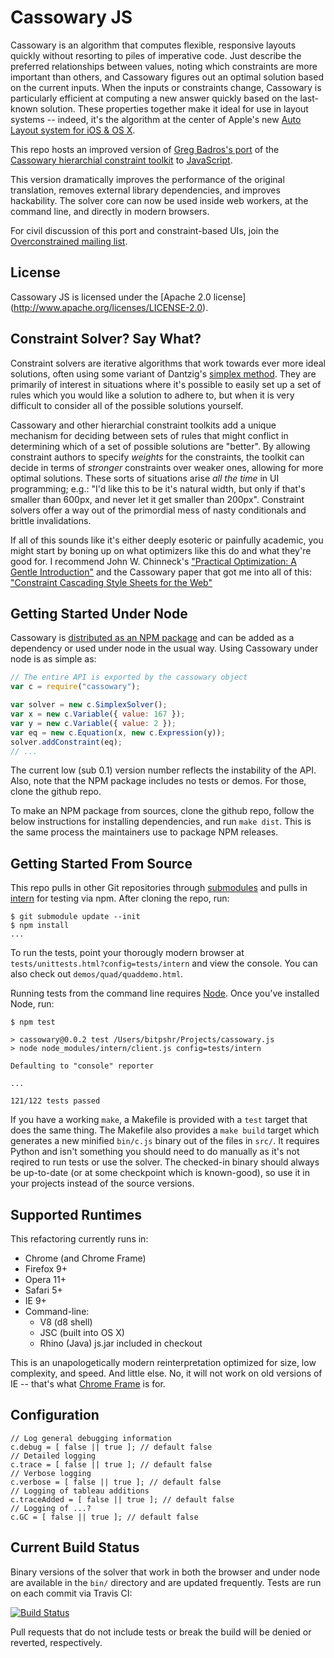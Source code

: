 Cassowary JS
============

Cassowary is an algorithm that computes flexible, responsive layouts quickly
without resorting to piles of imperative code. Just describe the preferred
relationships between values, noting which constraints are more important than
others, and Cassowary figures out an optimal solution based on the current
inputs. When the inputs or constraints change, Cassowary is particularly
efficient at computing a new answer quickly based on the last-known solution.
These properties together make it ideal for use in layout systems -- indeed,
it's the algorithm at the center of Apple's new [Auto Layout system for iOS & OS X](https://developer.apple.com/library/ios/documentation/userexperience/conceptual/AutolayoutPG/Introduction/Introduction.html).

This repo hosts an improved version of [Greg Badros's
port](http://www.badros.com/greg/cassowary/js/quaddemo.html "JS Quad Demo") of
the [Cassowary hierarchial constraint
toolkit](http://www.cs.washington.edu/research/constraints/cassowary/) to
[JavaScript](http://cassowary.cvs.sourceforge.net/viewvc/cassowary/cassowary/js/).

This version dramatically improves the performance of the original translation,
removes external library dependencies, and improves hackability. The solver
core can now be used inside web workers, at the command line, and directly in
modern browsers.

For civil discussion of this port and constraint-based UIs, join the
[Overconstrained mailing
list](https://groups.google.com/forum/?fromgroups#!forum/overconstrained).

License
-------

Cassowary JS is licensed under the [Apache 2.0 license]
(http://www.apache.org/licenses/LICENSE-2.0).

Constraint Solver? Say What?
----------------------------

Constraint solvers are iterative algorithms that work towards ever more ideal
solutions, often using some variant of Dantzig's [simplex
method](http://en.wikipedia.org/wiki/Simplex_algorithm). They are primarily of
interest in situations where it's possible to easily set up a set of rules
which you would like a solution to adhere to, but when it is very difficult to
consider all of the possible solutions yourself.

Cassowary and other hierarchial constraint toolkits add a unique mechanism for
deciding between sets of rules that might conflict in determining which of a
set of possible solutions are "better". By allowing constraint authors to
specify *weights* for the constraints, the toolkit can decide in terms of
*stronger* constraints over weaker ones, allowing for more optimal solutions.
These sorts of situations arise *all the time* in UI programming; e.g.: "I'd
like this to be it's natural width, but only if that's smaller than 600px, and
never let it get smaller than 200px". Constraint solvers offer a way out of the
primordial mess of nasty conditionals and brittle invalidations.

If all of this sounds like it's either deeply esoteric or painfully academic,
you might start by boning up on what optimizers like this do and what they're
good for. I recommend John W. Chinneck's ["Practical Optimization: A Gentle
Introduction"](http://www.sce.carleton.ca/faculty/chinneck/po.html) and the
Cassowary paper that got me into all of this: ["Constraint Cascading Style
Sheets for the
Web"](http://citeseer.ist.psu.edu/viewdoc/summary?doi=10.1.1.101.4819)

Getting Started Under Node
--------------------------

Cassowary is [distributed as an NPM package](https://npmjs.org/package/cassowary)
and can be added as a dependency or used under node in the usual way.
Using Cassowary under node is as simple as:

```js
// The entire API is exported by the cassowary object
var c = require("cassowary");

var solver = new c.SimplexSolver();
var x = new c.Variable({ value: 167 });
var y = new c.Variable({ value: 2 });
var eq = new c.Equation(x, new c.Expression(y));
solver.addConstraint(eq);
// ...
```

The current low (sub 0.1) version number reflects the instability of the API.
Also, note that the NPM package includes no tests or demos. For those, clone
the github repo.

To make an NPM package from sources, clone the github repo, follow the below
instructions for installing dependencies, and run `make dist`. This is the same
process the maintainers use to package NPM releases.

Getting Started From Source
---------------------------

This repo pulls in other Git repositories through
[submodules](http://help.github.com/submodules/) and pulls in [intern](http://theintern.io) for testing via npm. After cloning the repo, run:

```
$ git submodule update --init
$ npm install
...
```

To run the tests, point your thorougly modern browser at `tests/unittests.html?config=tests/intern` and view the console. You can also check out `demos/quad/quaddemo.html`.

Running tests from the command line requires [Node](http://nodejs.org/). Once
you've installed Node, run:

```
$ npm test

> cassowary@0.0.2 test /Users/bitpshr/Projects/cassowary.js
> node node_modules/intern/client.js config=tests/intern

Defaulting to "console" reporter

...

121/122 tests passed
```

If you have a working `make`, a Makefile is provided with a `test` target that
does the same thing. The Makefile also provides a `make build` target which
generates a new minified `bin/c.js` binary out of the files in `src/`. It
requires Python and isn't something you should need to do manually as it's not
reqired to run tests or use the solver. The checked-in binary should always be
up-to-date (or at some checkpoint which is known-good), so use it in your
projects instead of the source versions.

Supported Runtimes
------------------

This refactoring currently runs in:

  * Chrome (and Chrome Frame)
  * Firefox 9+
  * Opera 11+
  * Safari 5+
  * IE 9+
  * Command-line:
    * V8 (d8 shell)
    * JSC (built into OS X)
    * Rhino (Java) js.jar included in checkout

This is an unapologetically modern reinterpretation optimized for size, low
complexity, and speed. And little else. No, it will not work on old versions of
IE -- that's what [Chrome Frame](http://google.com/chromeframe) is for.

Configuration
-------------

```
// Log general debugging information
c.debug = [ false || true ]; // default false
// Detailed logging
c.trace = [ false || true ]; // default false
// Verbose logging
c.verbose = [ false || true ]; // default false
// Logging of tableau additions
c.traceAdded = [ false || true ]; // default false
// Logging of ...?
c.GC = [ false || true ]; // default false
```

Current Build Status
--------------------

Binary versions of the solver that work in both the browser and under node are
available in the `bin/` directory and are updated frequently. Tests are run on
each commit via Travis CI:

[![Build Status](https://travis-ci.org/slightlyoff/cassowary-js-refactor.png?branch=master)](https://travis-ci.org/slightlyoff/cassowary-js-refactor)

Pull requests that do not include tests or break the build will be denied or 
reverted, respectively.


<!--
TODO(slightlyoff): show how to set configuration information through command line and in the tests.

API
---

TODO(slightlyoff)

Make and NPM Targets
--------------------

TODO(slightlyoff)
-->
